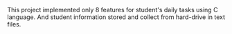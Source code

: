 
This project implemented only 8 features for student's daily tasks using C language. And student information stored and collect from hard-drive in text files. 
